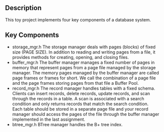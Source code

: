 ## Description
This toy project implements four key components of a database system.

## Key Components
- storage_mgr.h
The storage manager deals with pages (blocks) of fixed size (PAGE SIZE). In addition to reading and writing pages from a file, it provides methods for creating, opening, and closing files.
- buffer_mgr.h
The buffer manager manages a fixed number of pages in memory that represent pages from a page file managed by the storage manager.
The memory pages managed by the buffer manager are called page frames or frames for short. We call the combination of a page file and the page frames storing pages from that file a Buffer Pool.
- record_mgr.h
The record manager handles tables with a fixed schema. Clients can insert records, delete records, update records, and scan through the records in a table.
A scan is associated with a search condition and only returns records that match the search condition. Each table should be stored in a separate page file and your record manager should access the pages of the file through the buffer manager implemented in the last assignment.
- btree_mgr.h
BTree manager handles the B+ tree index.